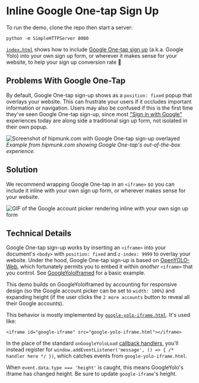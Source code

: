 # Inline Google One-tap Sign Up

To run the demo, clone the repo then start a server:

```
python -m SimpleHTTPServer 8080
```

[`index.html`](index.html) shows how to include [Google One-tap sign up](https://developers.google.com/identity/one-tap/web/overview) (a.k.a. Google Yolo) into your own sign up form, or wherever it makes sense for your website, to help your sign up conversion rate 🚀

## Problems With Google One-Tap

By default, Google One-tap sign-up shows as a `position: fixed` popup that overlays your website. This can frustrate your users if it occludes important information or navigation. Users may also be confused if this is the first time they've seen Google One-tap sign-up, since most ["Sign in with Google"](https://developers.google.com/identity/branding-guidelines) experiences today are along side a traditional sign up form, not isolated in their own popup.

![Screenshot of hipmunk.com with Google One-tap sign-up overlayed](https://user-images.githubusercontent.com/709153/39146066-87996ae0-46ea-11e8-9276-51f980588673.png)
*Example from hipmunk.com showing Google One-tap's out-of-the-box experience.*

## Solution

We recommend wrapping Google One-tap in an `<iframe>` so you can include it inline with your own sign up form, or wherever makes sense for your website.

![GIF of the Google account picker rendering inline with your own sign up form](https://user-images.githubusercontent.com/709153/39495663-0fbc51b0-4d50-11e8-9f3e-0471f5eaf8b9.gif)

## Technical Details

Google One-tap sign-up works by inserting an `<iframe>` into your document's `<body>` with `position: fixed` and `z-index: 9999` to overlay your website. Under the hood, Google One-tap sign-up is based on [OpenYOLO-Web](https://github.com/openid/OpenYOLO-Web), which fortunately permits you to embed it within *another* `<iframe>` that you control. See [GoogleYoloIframed](https://github.com/TMSCH/GoogleYoloIframed) for a basic example.

This demo builds on GoogleYoloIframed by accounting for responsive design (so the Google account picker can be set to `width: 100%`) and expanding height (if the user clicks the `2 more accounts` button to reveal all their Google accounts).

This behavior is mostly implemented by [`google-yolo-iframe.html`](google-yolo-iframe.html). It's used like:

```
<iframe id="google-iframe" src="google-yolo-iframe.html"></iframe>
```

In the place of the standard `onGoogleYoloLoad` [callback handlers](https://developers.google.com/identity/one-tap/web/retrieve-hints#handle_the_hint_request_result), you'll instead register for `window.addEventListener('message', () => { /* handler here */ })`, which catches events from `google-yolo-iframe.html`.

When `event.data.type === 'height'` is caught, this means GoogleYolo's iframe has changed height. Be sure to update `google-iframe`'s height.
